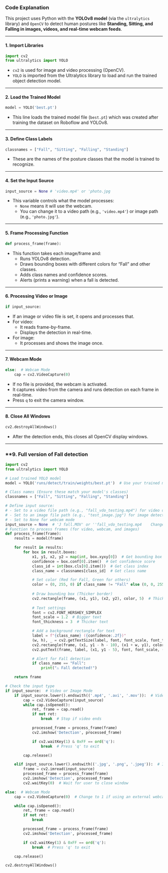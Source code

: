### **Code Explanation**

This project uses Python with the **YOLOv8 model** (via the `ultralytics` library) and `OpenCV` to detect human postures like **Standing, Sitting, and Falling in images, videos, and real-time webcam feeds**.

---

#### **1. Import Libraries**
```python
import cv2
from ultralytics import YOLO
```
- `cv2` is used for image and video processing (OpenCV).
- `YOLO` is imported from the Ultralytics library to load and run the trained object detection model.

---

#### **2. Load the Trained Model**
```python
model = YOLO('best.pt')
```
- This line loads the trained model file (`best.pt`) which was created after training the dataset on Roboflow and YOLOv8.

---

#### **3. Define Class Labels**
```python
classnames = ["Fall", "Sitting", "Falling", "Standing"]
```
- These are the names of the posture classes that the model is trained to recognize.

---

#### **4. Set the Input Source**
```python
input_source = None # 'video.mp4' or 'photo.jpg
```
- This variable controls what the model processes:
  - `None` means it will use the webcam.
  - You can change it to a video path (e.g., `'video.mp4'`) or image path (e.g., `'photo.jpg'`).

---

#### **5. Frame Processing Function**
```python
def process_frame(frame):
```
- This function takes each image/frame and:
  - Runs YOLOv8 detection.
  - Draws bounding boxes with different colors for “Fall” and other classes.
  - Adds class names and confidence scores.
  - Alerts (prints a warning) when a fall is detected.

---

#### **6. Processing Video or Image**
```python
if input_source:
```
- If an image or video file is set, it opens and processes that.
- For video:
  - It reads frame-by-frame.
  - Displays the detection in real-time.
- For image:
  - It processes and shows the image once.

---

#### **7. Webcam Mode**
```python
else:  # Webcam Mode
    cap = cv2.VideoCapture(0)
```
- If no file is provided, the webcam is activated.
- It captures video from the camera and runs detection on each frame in real-time.
- Press `q` to exit the camera window.

---

#### **8. Close All Windows**
```python
cv2.destroyAllWindows()
```
- After the detection ends, this closes all OpenCV display windows.

---

### **9. Full version of Fall detection
```python
import cv2
from ultralytics import YOLO

# Load trained YOLO model
model = YOLO('runs/detect/train/weights/best.pt')  # Use your trained model

# Class names (Ensure these match your model's classes)
classnames = ["Fall", "Sitting", "Falling", "Standing"]

# Define input source:
# - Set to a video file path (e.g., "fall_vdo_testing.mp4") for video detection
# - Set to an image file path (e.g., "test_image.jpg") for image detection
# - Set to None for webcam mode
input_source = None  # 'J fall.MOV' or ''fall_vdo_testing.mp4    Change this as needed 
# Function to process frames (for video, webcam, and images)
def process_frame(frame):
    results = model(frame)

    for result in results:
        for box in result.boxes:
            x1, y1, x2, y2 = map(int, box.xyxy[0])  # Get bounding box
            confidence = box.conf[0].item()  # Get confidence score
            class_id = int(box.cls[0].item())  # Get class index
            class_name = classnames[class_id]  # Get class name

            # Set color (Red for Fall, Green for others)
            color = (0, 255, 0) if class_name != "Fall" else (0, 0, 255)
            
            # Draw bounding box (Thicker border)
            cv2.rectangle(frame, (x1, y1), (x2, y2), color, 5)  # Thicker box
            
            # Text settings
            font = cv2.FONT_HERSHEY_SIMPLEX
            font_scale = 1.2  # Bigger text
            font_thickness = 3  # Thicker text

            # Add a background rectangle for text
            label = f"{class_name} ({confidence:.2f})"
            (w, h), _ = cv2.getTextSize(label, font, font_scale, font_thickness)
            cv2.rectangle(frame, (x1, y1 - h - 10), (x1 + w, y1), color, -1)  # Background for text
            cv2.putText(frame, label, (x1, y1 - 5), font, font_scale, (255, 255, 255), font_thickness)

            # Alert for Fall detection
            if class_name == "Fall":
                print("⚠️ Fall detected!")

    return frame

# Check the input type
if input_source:  # Video or Image Mode
    if input_source.lower().endswith(('.mp4', '.avi', '.mov')):  # Video mode
        cap = cv2.VideoCapture(input_source)
        while cap.isOpened():
            ret, frame = cap.read()
            if not ret:
                break  # Stop if video ends

            processed_frame = process_frame(frame)
            cv2.imshow('Detection', processed_frame)

            if cv2.waitKey(1) & 0xFF == ord('q'):
                break  # Press 'q' to exit

        cap.release()

    elif input_source.lower().endswith(('.jpg', '.png', '.jpeg')):  # Image mode
        frame = cv2.imread(input_source)
        processed_frame = process_frame(frame)
        cv2.imshow('Detection', processed_frame)
        cv2.waitKey(0)  # Wait for user to close window

else:  # Webcam Mode
    cap = cv2.VideoCapture(0)  # Change to 1 if using an external webcam

    while cap.isOpened():
        ret, frame = cap.read()
        if not ret:
            break

        processed_frame = process_frame(frame)
        cv2.imshow('Detection', processed_frame)

        if cv2.waitKey(1) & 0xFF == ord('q'):
            break  # Press 'q' to exit

    cap.release()

cv2.destroyAllWindows()
```
